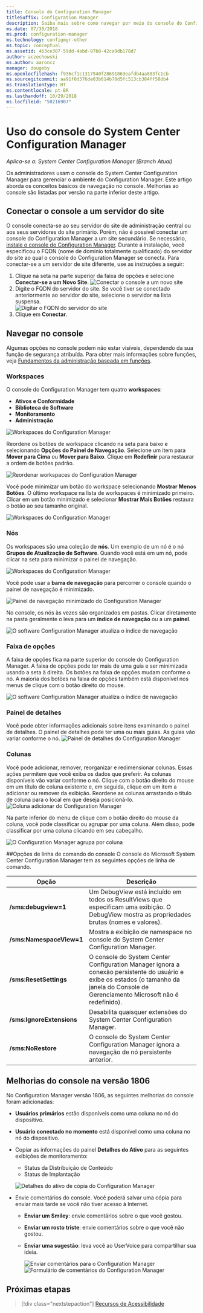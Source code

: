 ```yaml
---
title: Console do Configuration Manager
titleSuffix: Configuration Manager
description: Saiba mais sobre como navegar por meio do console do Configuration Manager.
ms.date: 07/30/2018
ms.prod: configuration-manager
ms.technology: configmgr-other
ms.topic: conceptual
ms.assetid: 463ce307-59dd-4abd-87b8-42ca9db178d7
author: aczechowski
ms.author: aaroncz
manager: dougeby
ms.openlocfilehash: f936cf1c1317940f28691863eafdb4aa883fc1cb
ms.sourcegitcommit: aa91f0d376de03b614b70d5fc513cb384ff58db4
ms.translationtype: HT
ms.contentlocale: pt-BR
ms.lasthandoff: 10/29/2018
ms.locfileid: "50216907"
---
```

# <a name="using-the-system-center-configuration-manager-console"></a>Uso do console do System Center Configuration Manager

*Aplica-se a: System Center Configuration Manager (Branch Atual)*

Os administradores usam o console do System Center Configuration Manager para gerenciar o ambiente do Configuration Manager. Este artigo aborda os conceitos básicos de navegação no console. Melhorias ao console são listadas por versão na parte inferior deste artigo. 

## <a name="connect-the-console-to-a-site-server"></a>Conectar o console a um servidor do site
O console conecta-se ao seu servidor do site de administração central ou aos seus servidores do site primário. Porém, não é possível conectar um console do Configuration Manager a um site secundário. Se necessário, [instale o console do Configuration Manager](../deploy/install/install-consoles.md). Durante a instalação, você especificou o FQDN (nome de domínio totalmente qualificado) do servidor do site ao qual o console do Configuration Manager se conecta. Para conectar-se a um servidor de site diferente, use as instruções a seguir: 

1. Clique na seta na parte superior da faixa de opções e selecione **Conectar-se a um Novo Site**.
    ![Conectar o console a um novo site](media/connect-to-a-new-site.png)
2. Digite o FQDN do servidor do site. Se você tiver se conectado anteriormente ao servidor do site, selecione o servidor na lista suspensa.  
    ![Digitar o FQDN do servidor do site](media/site-server-fqdn.png)
3. Clique em **Conectar**. 

## <a name="navigate-the-console"></a>Navegar no console
Algumas opções no console podem não estar visíveis, dependendo da sua função de segurança atribuída. Para obter mais informações sobre funções, veja [Fundamentos da administração baseada em funções](../../understand/fundamentals-of-role-based-administration.md). 

### <a name="workspaces"></a>Workspaces
O console do Configuration Manager tem quatro **workspaces**: 
   - **Ativos e Conformidade**
   - **Biblioteca de Software**
   - **Monitoramento**
   - **Administração**

 ![Workspaces do Configuration Manager](media/configuration-manager-workspaces.png)

Reordene os botões de workspace clicando na seta para baixo e selecionando **Opções do Painel de Navegação**. Selecione um item para **Mover para Cima** ou **Mover para Baixo**. Clique em **Redefinir** para restaurar a ordem de botões padrão. 

 ![Reordenar workspaces do Configuration Manager](media/navigation-pane-options.png)

Você pode minimizar um botão do workspace selecionando **Mostrar Menos Botões**. O último workspace na lista de workspaces é minimizado primeiro. Clicar em um botão minimizado e selecionar **Mostrar Mais Botões** restaura o botão ao seu tamanho original.  

![Workspaces do Configuration Manager](media/workspace-buttons.png)


### <a name="nodes"></a>Nós
Os workspaces são uma coleção de **nós**. Um exemplo de um nó é o nó **Grupos de Atualização de Software**. Quando você está em um nó, pode clicar na seta para minimizar o painel de navegação. 

![Workspaces do Configuration Manager](media/software-update-groups-node.png)

Você pode usar a **barra de navegação** para percorrer o console quando o painel de navegação é minimizado. 

![Painel de navegação minimizado do Configuration Manager](media/minimized-navigation-pane.png)

No console, os nós às vezes são organizados em pastas. Clicar diretamente na pasta geralmente o leva para um **índice de navegação** ou a um **painel**.

![O software Configuration Manager atualiza o índice de navegação](media/software-updates-navigation-index.png)

### <a name="ribbon"></a>Faixa de opções 
A faixa de opções fica na parte superior do console do Configuration Manager. A faixa de opções pode ter mais de uma guia e ser minimizada usando a seta à direita. Os botões na faixa de opções mudam conforme o nó. A maioria dos botões na faixa de opções também está disponível nos menus de clique com o botão direito do mouse. 
 
![O software Configuration Manager atualiza o índice de navegação](media/ribbon.png)

### <a name="details-pane"></a>Painel de detalhes
Você pode obter informações adicionais sobre itens examinando o painel de detalhes. O painel de detalhes pode ter uma ou mais guias. As guias vão variar conforme o nó. 
![Painel de detalhes do Configuration Manager](media/details-pane.png)

### <a name="columns"></a>Colunas 
Você pode adicionar, remover, reorganizar e redimensionar colunas. Essas ações permitem que você exiba os dados que preferir. As colunas disponíveis vão variar conforme o nó. Clique com o botão direito do mouse em um título de coluna existente e, em seguida, clique em um item a adicionar ou remover da exibição. Reordene as colunas arrastando o título de coluna para o local em que deseja posicioná-lo. 
![Coluna adicionar do Configuration Manager](media/add-columns.png)

Na parte inferior do menu de clique com o botão direito do mouse da coluna, você pode classificar ou agrupar por uma coluna. Além disso, pode classificar por uma coluna clicando em seu cabeçalho. 

![O Configuration Manager agrupa por coluna](media/column-group-by.png)

##<a name="console-command-line-options"></a>Opções de linha de comando do console
O console do Microsoft System Center Configuration Manager tem as seguintes opções de linha de comando.

|Opção|Descrição|  
|------------|-----------------|  
|**/sms:debugview=1**|Um DebugView está incluído em todos os ResultViews que especificam uma exibição. O DebugView mostra as propriedades brutas (nomes e valores).|  
|**/sms:NamespaceView=1**|Mostra a exibição de namespace no console do System Center Configuration Manager.|  
|**/sms:ResetSettings**|O console do System Center Configuration Manager ignora a conexão persistente do usuário e exibe os estados (o tamanho da janela do Console de Gerenciamento Microsoft não é redefinido).|  
|**/sms:IgnoreExtensions**|Desabilita quaisquer extensões do System Center Configuration Manager.|  
|**/sms:NoRestore**|O console do System Center Configuration Manager ignora a navegação de nó persistente anterior.|  

## <a name="console-improvements-in-version-1806"></a>Melhorias do console na versão 1806
No Configuration Manager versão 1806, as seguintes melhorias do console foram adicionadas:

- **Usuários primários** estão disponíveis como uma coluna no nó do dispositivo. <!--1357280-->
- **Usuário conectado no momento** está disponível como uma coluna no nó do dispositivo.<!--1358202-->
- Copiar as informações do painel **Detalhes do Ativo** para as seguintes exibições de monitoramento: <!--1357856-->
    - Status da Distribuição de Conteúdo
    - Status de Implantação 

    ![Detalhes do ativo de cópia do Configuration Manager](media/1810-deployment-status.PNG)

 - Envie comentários do console. Você poderá salvar uma cópia para enviar mais tarde se você não tiver acesso à Internet. <!--1357542-->
   
    - **Enviar um Smiley**: envie comentários sobre o que você gostou.
    - **Enviar um rosto triste**: envie comentários sobre o que você não gostou. 
    - **Enviar uma sugestão**: leva você ao UserVoice para compartilhar sua ideia. 
 
       ![Enviar comentários para o Configuration Manager](media/1810-send-a-smile.PNG)
![Formulário de comentários do Configuration Manager](media/1810-feedback-form.PNG)

## <a name="next-steps"></a>Próximas etapas
> [!div class="nextstepaction"]
> [Recursos de Acessibilidade](../../understand/accessibility-features.md)


